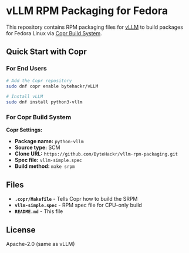 # vLLM RPM Packaging for Fedora

This repository contains RPM packaging files for [vLLM](https://github.com/vllm-project/vllm) to build packages for Fedora Linux via [Copr Build System](https://copr.fedorainfracloud.org/).

## Quick Start with Copr

### For End Users
```bash
# Add the Copr repository
sudo dnf copr enable bytehackr/vLLM

# Install vLLM
sudo dnf install python3-vllm
```

### For Copr Build System

**Copr Settings:**
- **Package name:** `python-vllm`
- **Source type:** SCM  
- **Clone URL:** `https://github.com/ByteHackr/vllm-rpm-packaging.git`
- **Spec file:** `vllm-simple.spec`
- **Build method:** `make srpm`

## Files

- **`.copr/Makefile`** - Tells Copr how to build the SRPM
- **`vllm-simple.spec`** - RPM spec file for CPU-only build
- **`README.md`** - This file

## License

Apache-2.0 (same as vLLM)
